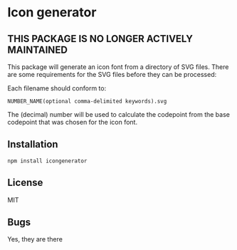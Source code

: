 # Icon generator

## THIS PACKAGE IS NO LONGER ACTIVELY MAINTAINED ##

This package will generate an icon font from a directory of SVG files. There are some requirements for the SVG files before they can be processed:
 
Each filename should conform to:

    NUMBER_NAME(optional comma-delimited keywords).svg
    
The (decimal) number will be used to calculate the codepoint from the base codepoint that was chosen for the icon font.    


## Installation

    npm install icongenerator

## License

MIT

## Bugs

Yes, they are there
